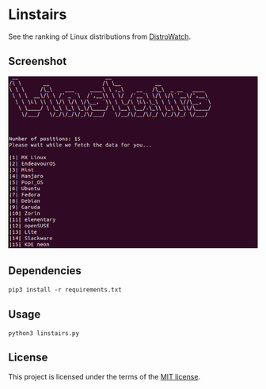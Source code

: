# Linstairs

See the ranking of Linux distributions from [DistroWatch](https://distrowatch.com/).

## Screenshot

<img src="screenshot/linstairs.png" alt="Linstairs screenshot">

## Dependencies

```
pip3 install -r requirements.txt
```

## Usage

```
python3 linstairs.py
```

## License

This project is licensed under the terms of the [MIT license](LICENSE).
